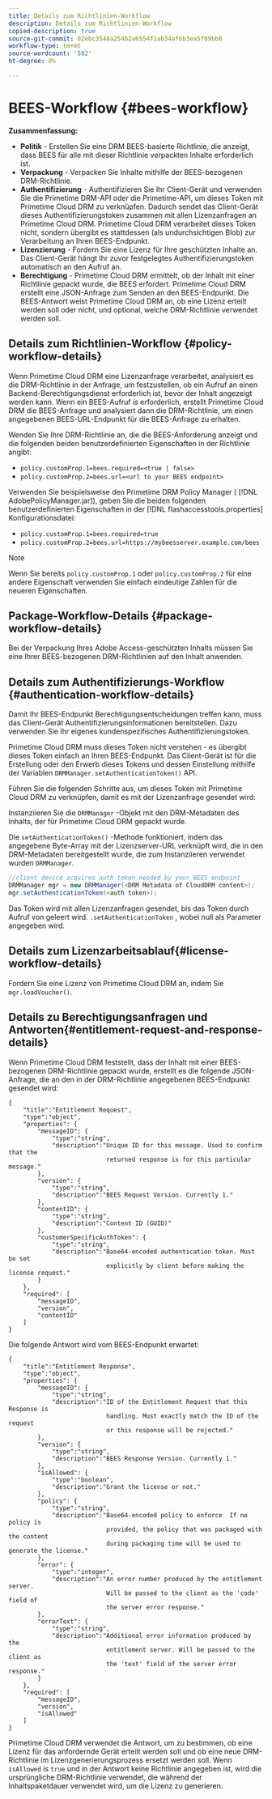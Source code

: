 ```yaml
---
title: Details zum Richtlinien-Workflow
description: Details zum Richtlinien-Workflow
copied-description: true
source-git-commit: 02ebc3548a254b2a6554f1ab34afbb3ea5f09bb8
workflow-type: tm+mt
source-wordcount: '582'
ht-degree: 0%

---
```


# BEES-Workflow {#bees-workflow}

**Zusammenfassung:**

* **Politik** - Erstellen Sie eine DRM BEES-basierte Richtlinie, die anzeigt, dass BEES für alle mit dieser Richtlinie verpackten Inhalte erforderlich ist.
* **Verpackung** - Verpacken Sie Inhalte mithilfe der BEES-bezogenen DRM-Richtlinie.
* **Authentifizierung** - Authentifizieren Sie Ihr Client-Gerät und verwenden Sie die Primetime DRM-API oder die Primetime-API, um dieses Token mit Primetime Cloud DRM zu verknüpfen. Dadurch sendet das Client-Gerät dieses Authentifizierungstoken zusammen mit allen Lizenzanfragen an Primetime Cloud DRM. Primetime Cloud DRM verarbeitet dieses Token nicht, sondern übergibt es stattdessen (als undurchsichtigen Blob) zur Verarbeitung an Ihren BEES-Endpunkt.
* **Lizenzierung** - Fordern Sie eine Lizenz für Ihre geschützten Inhalte an. Das Client-Gerät hängt Ihr zuvor festgelegtes Authentifizierungstoken automatisch an den Aufruf an.
* **Berechtigung** - Primetime Cloud DRM ermittelt, ob der Inhalt mit einer Richtlinie gepackt wurde, die BEES erfordert. Primetime Cloud DRM erstellt eine JSON-Anfrage zum Senden an den BEES-Endpunkt. Die BEES-Antwort weist Primetime Cloud DRM an, ob eine Lizenz erteilt werden soll oder nicht, und optional, welche DRM-Richtlinie verwendet werden soll.

## Details zum Richtlinien-Workflow {#policy-workflow-details}

Wenn Primetime Cloud DRM eine Lizenzanfrage verarbeitet, analysiert es die DRM-Richtlinie in der Anfrage, um festzustellen, ob ein Aufruf an einen Backend-Berechtigungsdienst erforderlich ist, bevor der Inhalt angezeigt werden kann. Wenn ein BEES-Aufruf *is* erforderlich, erstellt Primetime Cloud DRM die BEES-Anfrage und analysiert dann die DRM-Richtlinie, um einen angegebenen BEES-URL-Endpunkt für die BEES-Anfrage zu erhalten.

Wenden Sie Ihre DRM-Richtlinie an, die die BEES-Anforderung anzeigt und die folgenden beiden benutzerdefinierten Eigenschaften in der Richtlinie angibt:

* `policy.customProp.1=bees.required=<true | false>`
* `policy.customProp.2=bees.url=<url to your BEES endpoint>`

<!--<a id="example_F617FC49A4824C0CB234C92E57D876D3"></a>-->

Verwenden Sie beispielsweise den Primetime DRM Policy Manager ( [!DNL AdobePolicyManager.jar]), geben Sie die beiden folgenden benutzerdefinierten Eigenschaften in der [!DNL flashaccesstools.properties] Konfigurationsdatei:

* `policy.customProp.1=bees.required=true`
* `policy.customProp.2=bees.url=https://mybeesserver.example.com/bees`

>[!NOTE]
>
>Wenn Sie bereits `policy.customProp.1` oder `policy.customProp.2` für eine andere Eigenschaft verwenden Sie einfach eindeutige Zahlen für die neueren Eigenschaften.

## Package-Workflow-Details {#package-workflow-details}

Bei der Verpackung Ihres Adobe Access-geschützten Inhalts müssen Sie eine Ihrer BEES-bezogenen DRM-Richtlinien auf den Inhalt anwenden.

## Details zum Authentifizierungs-Workflow {#authentication-workflow-details}

Damit Ihr BEES-Endpunkt Berechtigungsentscheidungen treffen kann, muss das Client-Gerät Authentifizierungsinformationen bereitstellen. Dazu verwenden Sie Ihr eigenes kundenspezifisches Authentifizierungstoken.

Primetime Cloud DRM muss dieses Token nicht verstehen - es übergibt dieses Token einfach an Ihren BEES-Endpunkt. Das Client-Gerät ist für die Erstellung oder den Erwerb dieses Tokens und dessen Einstellung mithilfe der Variablen `DRMManager.setAuthenticationToken()` API.

Führen Sie die folgenden Schritte aus, um dieses Token mit Primetime Cloud DRM zu verknüpfen, damit es mit der Lizenzanfrage gesendet wird:

Instanziieren Sie die `DRMManager` -Objekt mit den DRM-Metadaten des Inhalts, der für Primetime Cloud DRM gepackt wurde.

Die `setAuthenticationToken()` -Methode funktioniert, indem das angegebene Byte-Array mit der Lizenzserver-URL verknüpft wird, die in den DRM-Metadaten bereitgestellt wurde, die zum Instanziieren verwendet wurden `DRMManager`.

```java
//client device acquires auth token needed by your BEES endpoint  
DRMManager mgr = new DRMManager(<DRM Metadata of CloudDRM content>);  
mgr.setAuthenticationToken(<auth token>);
```

Das Token wird mit allen Lizenzanfragen gesendet, bis das Token durch Aufruf von geleert wird. `.setAuthenticationToken` , wobei null als Parameter angegeben wird.

## Details zum Lizenzarbeitsablauf{#license-workflow-details}

Fordern Sie eine Lizenz von Primetime Cloud DRM an, indem Sie `mgr.loadVoucher()`.

## Details zu Berechtigungsanfragen und Antworten{#entitlement-request-and-response-details}

Wenn Primetime Cloud DRM feststellt, dass der Inhalt mit einer BEES-bezogenen DRM-Richtlinie gepackt wurde, erstellt es die folgende JSON-Anfrage, die an den in der DRM-Richtlinie angegebenen BEES-Endpunkt gesendet wird:

```
{
    "title":"Entitlement Request",
    "type":"object",
    "properties": {
        "messageID": {
            "type":"string",
            "description":"Unique ID for this message. Used to confirm that the
                           returned response is for this particular message."
        },
        "version": {
            "type":"string",
            "description":"BEES Request Version. Currently 1."
        },
        "contentID": {
            "type":"string",
            "description":"Content ID (GUID)"
        },
        "customerSpecificAuthToken": {
            "type":"string",
            "description":"Base64-encoded authentication token. Must be set
                           explicitly by client before making the license request."
        }
    },
    "required": [
        "messageID",
        "version",
        "contentID"
    ]
}
```

Die folgende Antwort wird vom BEES-Endpunkt erwartet:

```
{
    "title":"Entitlement Response",
    "type":"object",
    "properties": {
        "messageID": {
            "type":"string",
            "description":"ID of the Entitlement Request that this Response is
                           handling. Must exactly match the ID of the request
                           or this response will be rejected."
        },
        "version": {
            "type":"string",
            "description":"BEES Response Version. Currently 1."
        },
        "isAllowed": {
            "type":"boolean",
            "description":"Grant the license or not."
        },
        "policy": {
            "type":"string",
            "description":"Base64-encoded policy to enforce  If no policy is
                           provided, the policy that was packaged with the content
                           during packaging time will be used to generate the license."
        },
        "error": {
            "type":"integer",
            "description":"An error number produced by the entitlement server.
                           Will be passed to the client as the 'code' field of
                           the server error response."
        },
        "errorText": {
            "type":"string",
            "description":"Additional error information produced by the
                           entitlement server. Will be passed to the client as
                           the 'text' field of the server error response."
        }
    },
    "required": [
        "messageID",
        "version",
        "isAllowed"
    ]
}
```

Primetime Cloud DRM verwendet die Antwort, um zu bestimmen, ob eine Lizenz für das anfordernde Gerät erteilt werden soll und ob eine neue DRM-Richtlinie im Lizenzgenerierungsprozess ersetzt werden soll. Wenn `isAllowed` is `true` und in der Antwort keine Richtlinie angegeben ist, wird die ursprüngliche DRM-Richtlinie verwendet, die während der Inhaltspaketdauer verwendet wird, um die Lizenz zu generieren.
